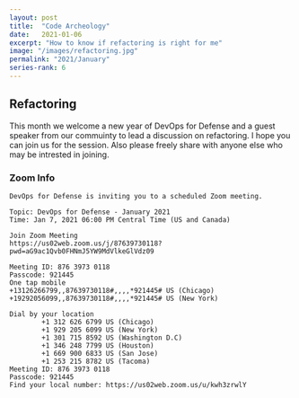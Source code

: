 ```yaml
---
layout: post
title:  "Code Archeology"
date:   2021-01-06
excerpt: "How to know if refactoring is right for me"
image: "/images/refactoring.jpg"
permalink: "2021/January"
series-rank: 6
---
```


## Refactoring
This month we welcome a new year of DevOps for Defense and a guest speaker from our commuinty to lead a discussion on refactoring.  I hope you can join us for the session.  Also please freely share with anyone else who may be intrested in joining.  

### Zoom Info
    DevOps for Defense is inviting you to a scheduled Zoom meeting.

    Topic: DevOps for Defense - January 2021
    Time: Jan 7, 2021 06:00 PM Central Time (US and Canada)

    Join Zoom Meeting
    https://us02web.zoom.us/j/87639730118?pwd=aG9ac1Qvb0FHNmJ5YW9MdVlkeGlVdz09

    Meeting ID: 876 3973 0118
    Passcode: 921445
    One tap mobile
    +13126266799,,87639730118#,,,,*921445# US (Chicago)
    +19292056099,,87639730118#,,,,*921445# US (New York)

    Dial by your location
            +1 312 626 6799 US (Chicago)
            +1 929 205 6099 US (New York)
            +1 301 715 8592 US (Washington D.C)
            +1 346 248 7799 US (Houston)
            +1 669 900 6833 US (San Jose)
            +1 253 215 8782 US (Tacoma)
    Meeting ID: 876 3973 0118
    Passcode: 921445
    Find your local number: https://us02web.zoom.us/u/kwh3zrwlY



